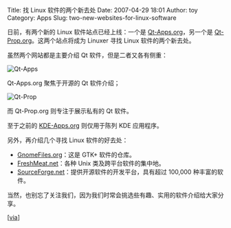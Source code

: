 Title: 找 Linux 软件的两个新去处
Date: 2007-04-29 18:01
Author: toy
Category: Apps
Slug: two-new-websites-for-linux-software

日前，有两个新的 Linux 软件站点已经上线：一个是
[Qt-Apps.org](http://qt-apps.org/)，另一个是
[Qt-Prop.org](http://qt-prop.org/)。这两个站点将成为 Linuxer 寻找 Linux
软件的两个新去处。

虽然两个网站都是主要介绍 Qt 软件，但是二者又各有侧重：

![Qt-Apps](http://i.linuxtoy.org/i/2007/04/qt-apps.png)

Qt-Apps.org 聚焦于开源的 Qt 软件介绍；

![Qt-Prop](http://i.linuxtoy.org/i/2007/04/qt-prop.png)

而 Qt-Prop.org 则专注于展示私有的 Qt 软件。

至于之前的 [KDE-Apps.org](http://www.kde-apps.org/) 则仅用于陈列 KDE
应用程序。

另外，再介绍几个寻找 Linux 软件的好去处：

-   [GnomeFiles.org](http://www.gnomefiles.org/)：这是 GTK+ 软件的仓库。
-   [FreshMeat.net](http://freshmeat.net/)：各种 Unix
    类及跨平台软件的集中地。
-   [SourceForge.net](http://sourceforge.net/)：提供开源软件的开发平台，具有超过
    100,000 种丰富的软件。

当然，也别忘了关注我们，因为我们时常会挑选些有趣、实用的软件介绍给大家分享。

[[via](http://dot.kde.org/1177802475/)]
